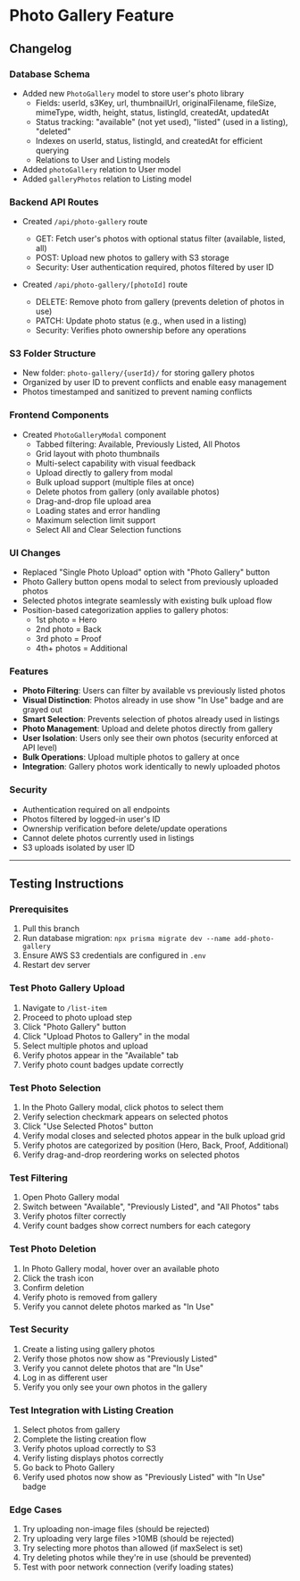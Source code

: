 # Photo Gallery Feature

## Changelog

### Database Schema
- Added new `PhotoGallery` model to store user's photo library
  - Fields: userId, s3Key, url, thumbnailUrl, originalFilename, fileSize, mimeType, width, height, status, listingId, createdAt, updatedAt
  - Status tracking: "available" (not yet used), "listed" (used in a listing), "deleted"
  - Indexes on userId, status, listingId, and createdAt for efficient querying
  - Relations to User and Listing models
- Added `photoGallery` relation to User model
- Added `galleryPhotos` relation to Listing model

### Backend API Routes
- Created `/api/photo-gallery` route
  - GET: Fetch user's photos with optional status filter (available, listed, all)
  - POST: Upload new photos to gallery with S3 storage
  - Security: User authentication required, photos filtered by user ID
  
- Created `/api/photo-gallery/[photoId]` route
  - DELETE: Remove photo from gallery (prevents deletion of photos in use)
  - PATCH: Update photo status (e.g., when used in a listing)
  - Security: Verifies photo ownership before any operations

### S3 Folder Structure
- New folder: `photo-gallery/{userId}/` for storing gallery photos
- Organized by user ID to prevent conflicts and enable easy management
- Photos timestamped and sanitized to prevent naming conflicts

### Frontend Components
- Created `PhotoGalleryModal` component
  - Tabbed filtering: Available, Previously Listed, All Photos
  - Grid layout with photo thumbnails
  - Multi-select capability with visual feedback
  - Upload directly to gallery from modal
  - Bulk upload support (multiple files at once)
  - Delete photos from gallery (only available photos)
  - Drag-and-drop file upload area
  - Loading states and error handling
  - Maximum selection limit support
  - Select All and Clear Selection functions

### UI Changes  
- Replaced "Single Photo Upload" option with "Photo Gallery" button
- Photo Gallery button opens modal to select from previously uploaded photos
- Selected photos integrate seamlessly with existing bulk upload flow
- Position-based categorization applies to gallery photos:
  - 1st photo = Hero
  - 2nd photo = Back
  - 3rd photo = Proof
  - 4th+ photos = Additional

### Features
- **Photo Filtering**: Users can filter by available vs previously listed photos
- **Visual Distinction**: Photos already in use show "In Use" badge and are grayed out
- **Smart Selection**: Prevents selection of photos already used in listings
- **Photo Management**: Upload and delete photos directly from gallery
- **User Isolation**: Users only see their own photos (security enforced at API level)
- **Bulk Operations**: Upload multiple photos to gallery at once
- **Integration**: Gallery photos work identically to newly uploaded photos

### Security
- Authentication required on all endpoints
- Photos filtered by logged-in user's ID  
- Ownership verification before delete/update operations
- Cannot delete photos currently used in listings
- S3 uploads isolated by user ID

---

## Testing Instructions

### Prerequisites
1. Pull this branch
2. Run database migration: `npx prisma migrate dev --name add-photo-gallery`
3. Ensure AWS S3 credentials are configured in `.env`
4. Restart dev server

### Test Photo Gallery Upload
1. Navigate to `/list-item`
2. Proceed to photo upload step
3. Click "Photo Gallery" button
4. Click "Upload Photos to Gallery" in the modal
5. Select multiple photos and upload
6. Verify photos appear in the "Available" tab
7. Verify photo count badges update correctly

### Test Photo Selection
1. In the Photo Gallery modal, click photos to select them
2. Verify selection checkmark appears on selected photos
3. Click "Use Selected Photos" button
4. Verify modal closes and selected photos appear in the bulk upload grid
5. Verify photos are categorized by position (Hero, Back, Proof, Additional)
6. Verify drag-and-drop reordering works on selected photos

### Test Filtering
1. Open Photo Gallery modal
2. Switch between "Available", "Previously Listed", and "All Photos" tabs
3. Verify photos filter correctly
4. Verify count badges show correct numbers for each category

### Test Photo Deletion
1. In Photo Gallery modal, hover over an available photo
2. Click the trash icon
3. Confirm deletion
4. Verify photo is removed from gallery
5. Verify you cannot delete photos marked as "In Use"

### Test Security
1. Create a listing using gallery photos
2. Verify those photos now show as "Previously Listed"
3. Verify you cannot delete photos that are "In Use"
4. Log in as different user
5. Verify you only see your own photos in the gallery

### Test Integration with Listing Creation
1. Select photos from gallery
2. Complete the listing creation flow
3. Verify photos upload correctly to S3
4. Verify listing displays photos correctly
5. Go back to Photo Gallery
6. Verify used photos now show as "Previously Listed" with "In Use" badge

### Edge Cases
1. Try uploading non-image files (should be rejected)
2. Try uploading very large files >10MB (should be rejected)
3. Try selecting more photos than allowed (if maxSelect is set)
4. Try deleting photos while they're in use (should be prevented)
5. Test with poor network connection (verify loading states)







